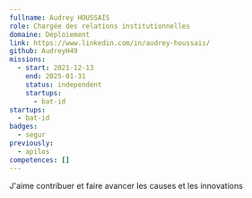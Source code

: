 ```yaml
---
fullname: Audrey HOUSSAIS
role: Chargée des relations institutionnelles
domaine: Déploiement
link: https://www.linkedin.com/in/audrey-houssais/
github: AudreyH49
missions:
  - start: 2021-12-13
    end: 2025-01-31
    status: independent
    startups:
      - bat-id
startups:
  - bat-id
badges:
  - segur
previously:
  - apilos
competences: []
---
```

J'aime contribuer et faire avancer les causes et les innovations